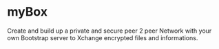 # myBox
Create and build up a private and secure peer 2 peer Network with your own Bootstrap server to Xchange encrypted files and informations.
